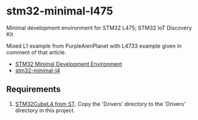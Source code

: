# stm32-minimal-l475

Minimal development environment for STM32 L475; STM32 IoT Discovery Kit

Mixed L1 example from PurpleAienPlanet with L4733 example given in comment of that article.
* [STM32 Minimal Development Environment](https://www.purplealienplanet.com/node/69)
* [stm32-minimal-l4](https://github.com/trv/MT_LEDs/tree/minimal-stm32-l4)

## Requirements
1. [STM32CubeL4 from ST](https://www.st.com/en/embedded-software/stm32cubel4.html). Copy the 'Drivers' directory to the 'Drivers' directory in this project.

